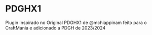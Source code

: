 # PDGHX1
Plugin inspirado no Original PDGHX1 de @mchiappinam feito para o CraftMania e adicionado a PDGH de 2023/2024
